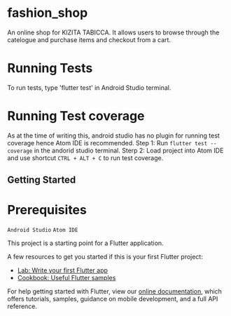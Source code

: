 # fashion_shop

An online shop for KIZITA TABICCA. It allows users to browse through the catelogue and purchase items and checkout from a cart.

# Running Tests
To run tests, type 'flutter test' in Android Studio terminal.

# Running Test coverage
As at the time of writing this, android studio has no plugin for running test coverage hence Atom IDE is recommended.
Step 1: Run ```flutter test --coverage``` in the andorid studio terminal.
Sterp 2: Load project into Atom IDE and use shortcut ```CTRL + ALT + C``` to run test coverage.

## Getting Started

# Prerequisites
```Android Studio```
```Atom IDE```

This project is a starting point for a Flutter application.

A few resources to get you started if this is your first Flutter project:

- [Lab: Write your first Flutter app](https://flutter.dev/docs/get-started/codelab)
- [Cookbook: Useful Flutter samples](https://flutter.dev/docs/cookbook)

For help getting started with Flutter, view our
[online documentation](https://flutter.dev/docs), which offers tutorials,
samples, guidance on mobile development, and a full API reference.
